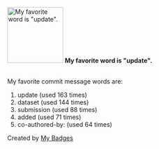 <img src="https://my-badges.github.io/my-badges/favorite-word.png" alt="My favorite word is &quot;update&quot;." title="My favorite word is &quot;update&quot;." width="128">
<strong>My favorite word is &quot;update&quot;.</strong>
<br><br>

My favorite commit message words are:

1. update (used 163 times)
2. dataset (used 144 times)
3. submission (used 88 times)
4. added (used 71 times)
5. co-authored-by: (used 64 times)


Created by <a href="https://github.com/my-badges/my-badges">My Badges</a>